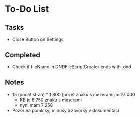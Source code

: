 # To-Do List

## Tasks

- Close Button on Settings

## Completed

- Check if fileName in DNDFileScriptCreator ends with .dnd

## Notes

- 15 (pocet stran) * 1 800 (pocet znaku s mezerami) = 27 000
  - KB je 6 750 znaku s mezerami
  - nyni mam 7 258
- Pozor na pomlcky, minusy a zavorky v dokumentaci 
